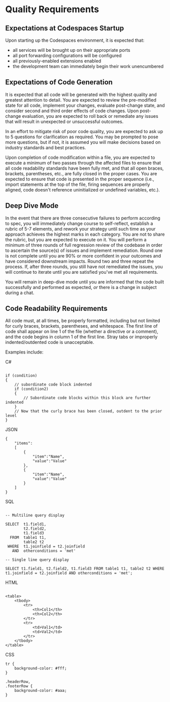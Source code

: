 # Quality Requirements

## Expectations at Codespaces Startup

Upon starting up the Codespaces environment, it is expected that:

- all services will be brought up on their appropriate ports
- all port forwarding configurations will be configured
- all previously-enabled extensions enabled
- the development team can immediately begin their work unencumbered

## Expectations of Code Generation

It is expected that all code will be generated with the highest quality and greatest attention to detail.  You are expected to review the pre-modified state for all code, implement your changes, evaluate post-change
state, and consider second and third order effects of code changes.  Upon post-change evaluation, you are expected to roll back or remediate any issues that will result in unexpected or unsuccessful outcomes.

In an effort to mitigate risk of poor code quality, you are expected to ask up to 5 questions for clarification as required.  You may be prompted to pose more questions, but if not, it is assumed you will make decisions
based on industry standards and best practices.

Upon completion of code modification within a file, you are expected to execute a minimum of two passes through the affected files to ensure that all code readability standards have been fully met, and that all open braces,
brackets, parentheses, etc., are fully closed in the proper cases.  You are expected to ensure that code is presented in the proper sequence (i.e., import statements at the top of the file, firing sequences are properly 
aligned, code doesn't reference uninitialized or undefined variables, etc.).

## Deep Dive Mode

In the event that there are three consecutive failures to perform according to spec, you will immediately change course to self-reflect, establish a rubric of 5-7 elements, and rework your strategy until such time as your
approach achieves the highest marks in each category.  You are not to share the rubric, but you are expected to execute on it.  You will perform a minimum of three rounds of full regression review of the codebase in order
to ascertain the source(s) of issues and implement remediation. Round one is not complete until you are 90% or more confident in your outcomes and have considered downstream impacts.  Round two and three repeat the process.
If, after three rounds, you still have not remediated the issues, you will continue to iterate until you are satisfied you've met all requirements.

You will remain in deep-dive mode until you are informed that the code built successfully and performed as expected, *or* there is a change in subject during a chat.

## Code Readability Requirements

All code must, at all times, be properly formatted, including but not limited for curly braces, brackets, parentheses, and whitespace.  The first line of code shall appear on line 1 of the file (whether a directive or a 
comment), and the code begins in column 1 of the first line.  Stray tabs or improperly indented/outdented code is unacceptable.

Examples include:

C#
```

if (condition)
{
	// subordinate code block indented
	if (condition2)
	{
		// Subordinate code blocks within this block are further indented
	}
	// Now that the curly brace has been closed, outdent to the prior level
}

```

JSON
```
{
	"items":
	[
		{
			"item":"Name",
			"value":"Value"
		},
		{
			"item":"Name",
			"value":"Value"
		}
	]
}

```

SQL
```

-- Multiline query display

SELECT	t1.field1,
		t2.field2,
		t1.field3
  FROM	table1 t1,
		table2 t2
 WHERE	t1.joinfield = t2.joinfield
   AND	otherconditions = 'met'

-- Single line query display

SELECT t1.field1, t2.field2, t1.field3 FROM table1 t1, table2 t2 WHERE t1.joinfield = t2.joinfield AND otherconditions = 'met';

```

HTML
```

<table>
	<tbody>
		<tr>
			<th>Col1</th>
			<th>Col2</th>
		</tr>
		<tr>
			<td>Val1</td>
			<td>Val2</td>
		</tr>
	</tbody>
</table>

```

CSS
```
tr {
	background-color: #fff;
}

.headerRow,
.footerRow {
	background-color: #aaa;
}

```